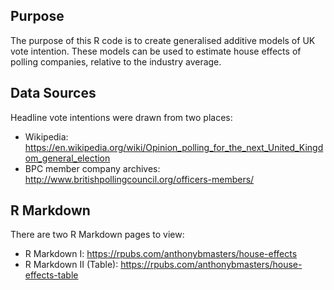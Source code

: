 ## Purpose
The purpose of this R code is to create generalised additive models of UK vote intention.
These models can be used to estimate house effects of polling companies, relative to the industry average.

## Data Sources
Headline vote intentions were drawn from two places:
- Wikipedia: https://en.wikipedia.org/wiki/Opinion_polling_for_the_next_United_Kingdom_general_election
- BPC member company archives: http://www.britishpollingcouncil.org/officers-members/

## R Markdown
There are two R Markdown pages to view:
- R Markdown I: https://rpubs.com/anthonybmasters/house-effects
- R Markdown II (Table): https://rpubs.com/anthonybmasters/house-effects-table
